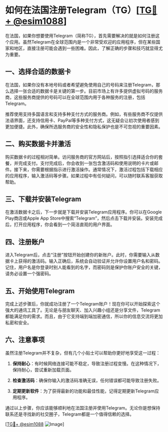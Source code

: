 # 如何在法国注册Telegram（TG）[[TG💪+ @esim1088](https://t.me/s/esim1088)]

在法国，如果你想要使用Telegram（简称TG），首先需要解决的就是如何注册这个应用。虽然Telegram在全球范围内是一个非常受欢迎的应用程序，但在某些国家和地区，直接注册可能会遇到一些困难。因此，了解正确的步骤和技巧就显得尤为重要。

## 一、选择合适的数据卡

在法国，如果你没有本地号码或者希望避免使用自己的号码来注册Telegram，那么选择一张合适的数据卡是关键的第一步。目前市场上有许多提供虚拟号码的服务商，这些服务商提供的号码可以在全球范围内用于各种服务的注册，包括Telegram。

推荐使用支持多国语言和支持多种支付方式的服务商。例如，有些服务商不仅提供法语界面，还支持信用卡、PayPal等多种支付方式，这无疑会让初次使用者感到更加便捷。此外，确保所选服务商的安全性和隐私保护也是不可忽视的重要因素。

## 二、购买数据卡并激活

购买数据卡的过程相对简单。访问服务商的官方网站后，按照指引选择适合你的套餐，并完成支付。支付完成后，你会收到一张包含激活码和使用说明的卡片或邮件。接下来，你需要根据指示进行激活操作。通常情况下，激活过程包括下载相应的应用程序，输入激活码等步骤。如果过程中有任何疑问，可以随时联系客服获取帮助。

## 三、下载并安装Telegram

在激活数据卡之后，下一步就是下载并安装Telegram应用程序。你可以在Google Play商店或Apple App Store中搜索“Telegram”，然后点击下载并安装。安装完成后，打开应用程序，你会看到一个简洁直观的用户界面。

## 四、注册账户

进入Telegram后，点击“注册”按钮开始创建你的新账户。此时，你需要输入从数据卡上获得的激活码。输入正确后，系统会自动验证并允许你设置用户名和密码。记住，用户名是你登录时别人能看到的名字，而密码则是保护你账户安全的关键，请务必设置一个强密码。

## 五、开始使用Telegram

完成上述步骤后，你就成功注册了一个Telegram账户！现在你可以开始探索这个强大的通讯工具了。无论是与朋友聊天、加入兴趣小组还是分享文件，Telegram都能满足你的需求。而且，由于它支持端到端加密通信，所以你的信息交流将更加私密和安全。

## 六、注意事项

虽然注册Telegram并不复杂，但有几个小贴士可以帮助你更好地享受这一过程：

1. **保持耐心**：有时候网络连接可能不稳定，导致注册过程变慢。在这种情况下，保持耐心，尝试重新加载页面。
   
2. **检查激活码**：确保你输入的激活码准确无误，任何错误都可能导致注册失败。
   
3. **定期更新软件**：为了获得最新的功能和最佳性能，记得定期更新Telegram应用程序。

通过以上步骤，你应该能够顺利地在法国注册并使用Telegram。无论你是想保持联系还是寻找新的社交圈子，Telegram都是一个值得信赖的选择。

[[TG💪+ @esim1088](https://t.me/s/esim1088) ![Image](https://i.postimg.cc/4NQfJmqS/Snipaste-2025-05-13-00-14-12.png)]